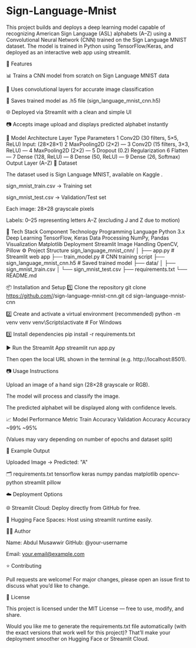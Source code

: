 # Sign-Language-Mnist
This project builds and deploys a deep learning model capable of recognizing American Sign Language (ASL) alphabets (A–Z) using a Convolutional Neural Network (CNN) trained on the Sign Language MNIST dataset.  The model is trained in Python using TensorFlow/Keras, and deployed as an interactive web app using streamlit.

🚀 Features

📊 Trains a CNN model from scratch on Sign Language MNIST data

🧠 Uses convolutional layers for accurate image classification

💾 Saves trained model as .h5 file (sign_language_mnist_cnn.h5)

🌐 Deployed via Streamlit with a clean and simple UI

📷 Accepts image upload and displays predicted alphabet instantly

🧠 Model Architecture
Layer	Type	Parameters
1	Conv2D (30 filters, 5×5, ReLU)	Input: (28×28×1)
2	MaxPooling2D (2×2)	—
3	Conv2D (15 filters, 3×3, ReLU)	—
4	MaxPooling2D (2×2)	—
5	Dropout (0.2)	Regularization
6	Flatten	—
7	Dense (128, ReLU)	—
8	Dense (50, ReLU)	—
9	Dense (26, Softmax)	Output Layer (A–Z)
🧩 Dataset

The dataset used is Sign Language MNIST, available on Kaggle
.

sign_mnist_train.csv → Training set

sign_mnist_test.csv → Validation/Test set

Each image: 28×28 grayscale pixels

Labels: 0–25 representing letters A–Z (excluding J and Z due to motion)

🧰 Tech Stack
Component	Technology
Programming Language	Python 3.x
Deep Learning	TensorFlow, Keras
Data Processing	NumPy, Pandas
Visualization	Matplotlib
Deployment	Streamlit
Image Handling	OpenCV, Pillow
⚙️ Project Structure
sign_language_mnist_cnn/
│
├── app.py                     # Streamlit web app
├── train_model.py             # CNN training script
├── sign_language_mnist_cnn.h5 # Saved trained model
├── data/
│   ├── sign_mnist_train.csv
│   └── sign_mnist_test.csv
├── requirements.txt
└── README.md

📦 Installation and Setup
1️⃣ Clone the repository
git clone https://github.com/<your-username>/sign-language-mnist-cnn.git
cd sign-language-mnist-cnn

2️⃣ Create and activate a virtual environment (recommended)
python -m venv venv
venv\Scripts\activate    # For Windows

3️⃣ Install dependencies
pip install -r requirements.txt

▶️ Run the Streamlit App
streamlit run app.py


Then open the local URL shown in the terminal (e.g. http://localhost:8501).

📷 Usage Instructions

Upload an image of a hand sign (28×28 grayscale or RGB).

The model will process and classify the image.

The predicted alphabet will be displayed along with confidence levels.

📈 Model Performance
Metric	Train Accuracy	Validation Accuracy
Accuracy	~99%	~95%

(Values may vary depending on number of epochs and dataset split)

🧠 Example Output

Uploaded Image → Predicted: "A"

🗂️ requirements.txt
tensorflow
keras
numpy
pandas
matplotlib
opencv-python
streamlit
pillow

☁️ Deployment Options

🌐 Streamlit Cloud: Deploy directly from GitHub for free.

🤗 Hugging Face Spaces: Host using streamlit runtime easily.

🧑‍💻 Author

Name: Abdul Musawwir
GitHub: @your-username

Email: your.email@example.com

⭐ Contributing

Pull requests are welcome!
For major changes, please open an issue first to discuss what you’d like to change.

📜 License

This project is licensed under the MIT License — free to use, modify, and share.

Would you like me to generate the requirements.txt file automatically (with the exact versions that work well for this project)?
That’ll make your deployment smoother on Hugging Face or Streamlit Cloud.
